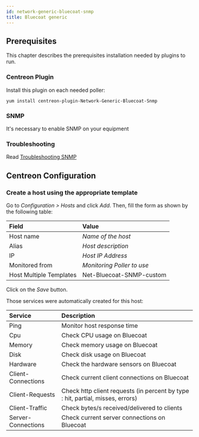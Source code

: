 ```yaml
---
id: network-generic-bluecoat-snmp
title: Bluecoat generic
---
```


## Prerequisites

This chapter describes the prerequisites installation needed by plugins to run.

### Centreon Plugin

Install this plugin on each needed poller:

``` shell
yum install centreon-plugin-Network-Generic-Bluecoat-Snmp
```

### SNMP

It's necessary to enable SNMP on your equipment

### Troubleshooting

Read [Troubleshooting
SNMP](../tutorials/troubleshooting-plugins.md/#troubleshooting-snmp)

## Centreon Configuration

### Create a host using the appropriate template

Go to *Configuration \> Hosts* and click *Add*. Then, fill the form as shown by
the following table:

| Field                   | Value                      |
| :---------------------- | :------------------------- |
| Host name               | *Name of the host*         |
| Alias                   | *Host description*         |
| IP                      | *Host IP Address*          |
| Monitored from          | *Monitoring Poller to use* |
| Host Multiple Templates | Net-Bluecoat-SNMP-custom   |

Click on the *Save* button.

Those services were automatically created for this host:

| Service            | Description                                                                    |
| :----------------- | :----------------------------------------------------------------------------- |
| Ping               | Monitor host response time                                                     |
| Cpu                | Check CPU usage on Bluecoat                                                    |
| Memory             | Check memory usage on Bluecoat                                                 |
| Disk               | Check disk usage on Bluecoat                                                   |
| Hardware           | Check the hardware sensors on Bluecoat                                         |
| Client-Connections | Check current client connections on Bluecoat                                   |
| Client-Requests    | Check http client requests (in percent by type : hit, partial, misses, errors) |
| Client-Traffic     | Check bytes/s received/delivered to clients                                    |
| Server-Connections | Check current server connections on Bluecoat                                   |
